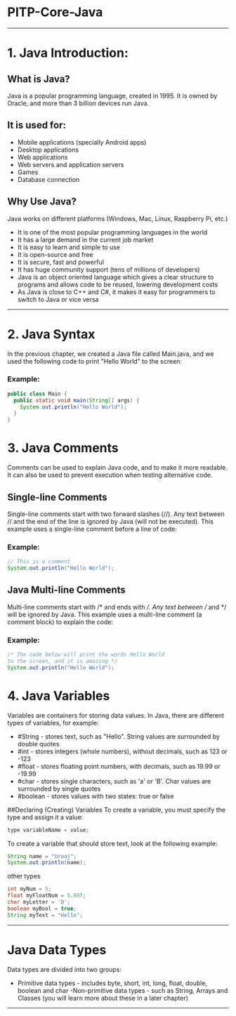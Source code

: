 # PITP-Core-Java
---
# 1. Java Introduction:

## What is Java?
Java is a popular programming language, created in 1995.
It is owned by Oracle, and more than 3 billion devices run Java.

## It is used for:

- Mobile applications (specially Android apps)
- Desktop applications
- Web applications
- Web servers and application servers
- Games
- Database connection

## Why Use Java?
Java works on different platforms (Windows, Mac, Linux, Raspberry Pi, etc.)
- It is one of the most popular programming languages in the world
- It has a large demand in the current job market
- It is easy to learn and simple to use
- It is open-source and free
- It is secure, fast and powerful
- It has huge community support (tens of millions of developers)
- Java is an object oriented language which gives a clear structure to programs and allows code to be reused, lowering development costs
- As Java is close to C++ and C#, it makes it easy for programmers to switch to Java or vice versa
---

# 2. Java Syntax
In the previous chapter, we created a Java file called Main.java, and we used the following code to print "Hello World" to the screen:



### Example:
```main.java
public class Main {
  public static void main(String[] args) {
    System.out.println("Hello World");
  }
}
```

# 3. Java Comments
Comments can be used to explain Java code, and to make it more readable. It can also be used to prevent execution when testing alternative code.

## Single-line Comments
Single-line comments start with two forward slashes (//).
Any text between // and the end of the line is ignored by Java (will not be executed).
This example uses a single-line comment before a line of code:

### Example:
```main.java
// This is a comment
System.out.println("Hello World");
```

## Java Multi-line Comments
Multi-line comments start with /* and ends with */.
Any text between /* and */ will be ignored by Java.
This example uses a multi-line comment (a comment block) to explain the code:

### Example:
```main.java
/* The code below will print the words Hello World
to the screen, and it is amazing */
System.out.println("Hello World");
```

# 4. Java Variables
Variables are containers for storing data values.
In Java, there are different types of variables, for example:
- #String - stores text, such as "Hello". String values are surrounded by double quotes
- #int - stores integers (whole numbers), without decimals, such as 123 or -123
- #float - stores floating point numbers, with decimals, such as 19.99 or -19.99
- #char - stores single characters, such as 'a' or 'B'. Char values are surrounded by single quotes
- #boolean - stores values with two states: true or false

##Declaring (Creating) Variables
To create a variable, you must specify the type and assign it a value:
```main.java
type variableName = value;
```

To create a variable that should store text, look at the following example:
```main.java
String name = "Urooj";
System.out.println(name);
```

other types
```main.java
int myNum = 5;
float myFloatNum = 5.99f;
char myLetter = 'D';
boolean myBool = true;
String myText = "Hello";
```
---

# Java Data Types
 Data types are divided into two groups:
- Primitive data types - includes byte, short, int, long, float, double, boolean and char
-Non-primitive data types - such as String, Arrays and Classes (you will learn more about these in a later chapter)
---
